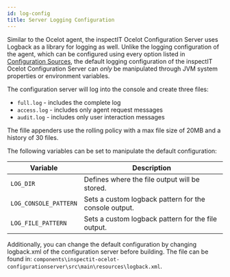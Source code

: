 ```yaml
---
id: log-config
title: Server Logging Configuration
---
```


Similar to the Ocelot agent, the inspectIT Ocelot Configuration Server uses Logback as a library for logging as well.
Unlike the logging configuration of the agent, which can be configured using every option listed in
[Configuration Sources](configuration/configuration-sources.md),
the default logging configuration of the inspectIT Ocelot Configuration Server can *only* be manipulated through JVM system properties or environment variables.

The configuration server will log into the console and create three files:

* `full.log` - includes the complete log
* `access.log` - includes only agent request messages
* `audit.log` - includes only user interaction messages

The fille appenders use the rolling policy with a max file size of 20MB and a history of 30 files.

The following variables can be set to manipulate the default configuration:

|Variable | Description|
|---|---|
|`LOG_DIR`|Defines where the file output will be stored.|
|`LOG_CONSOLE_PATTERN`|Sets a custom logback pattern for the console output.|
|`LOG_FILE_PATTERN`|Sets a custom logback pattern for the file output.|

Additionally, you can change the default configuration by changing logback.xml of the configuration server before building. The file can be found in:
`components\inspectit-ocelot-configurationserver\src\main\resources\logback.xml`.